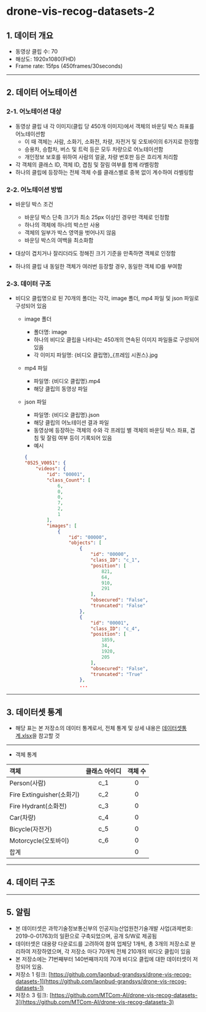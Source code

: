 # drone-vis-recog-datasets-2


## 1. 데이터 개요
- 동영상 클립 수: 70
- 해상도: 1920x1080(FHD)
- Frame rate: 15fps (450frames/30seconds)

---

## 2. 데이터 어노테이션
### 2-1. 어노테이션 대상
- 동영상 클립 내 각 이미지(클립 당 450개 이미지)에서 객체의 바운딩 박스 좌표를 어노테이션함
  - 이 때 객체는 사람, 소화기, 소화전, 차량, 자전거 및 오토바이의 6가지로 한정함
  - 승용차, 승합차, 버스 및 트럭 등은 모두 차량으로 어노테이션함
  - 개인정보 보호를 위하여 사람의 얼굴, 차량 번호판 등은 흐리게 처리함
- 각 객체의 클래스 ID, 객체 ID, 겹침 및 잘림 여부를 함께 라벨링함
- 하나의 클립에 등장하는 전체 객체 수를 클래스별로 중복 없이 계수하여 라벨링함

### 2-2. 어노테이션 방법
- 바운딩 박스 조건
  - 바운딩 박스 단축 크기가 최소 25px 이상인 경우만 객체로 인정함
  - 하나의 객체에 하나의 박스만 사용
  - 객체의 일부가 박스 영역을 벗어나지 않음
  - 바운딩 박스의 여백을 최소화함

- 대상이 겹치거나 잘리더라도 정해진 크기 기준을 만족하면 객체로 인정함
- 하나의 클립 내 동일한 객체가 여러번 등장할 경우, 동일한 객체 ID를 부여함

### 2-3. 데이터 구조
- 비디오 클립명으로 된 70개의 폴더는 각각, image 폴더, mp4 파일 및 json 파일로 구성되어 있음
  - image 폴더  
    - 폴더명: image
    - 하나의 비디오 클립을 나타내는 450개의 연속된 이미지 파일들로 구성되어 있음
    - 각 이미지 파일명: {비디오 클립명}_{프레임 시퀀스}.jpg
        
  - mp4 파일
    - 파일명: {비디오 클립명}.mp4
    - 해당 클립의 동영상 파일
      
  - json 파일
    - 파일명: {비디오 클립명}.json
    - 해당 클립의 어노테이션 결과 파일
    - 동영상에 등장하는 객체의 수와 각 프레임 별 객체의 바운딩 박스 좌표, 겹침 및 잘림 여부 등이 기록되어 있음    
    - 예시
    ```json
    {
    "0525_V0051": {
        "videos": {
            "id": "00001",
            "class_Count": [
                6,
                0,
                0,
                7,
                2,
                1
            ],
            "images": [
                {
                    "id": "00000",
                    "objects": [
                        {
                            "id": "00000",
                            "class_ID": "c_1",
                            "position": [
                                821,
                                64,
                                910,
                                291
                            ],
                            "obsecured": "False",
                            "truncated": "False"
                        },
                        {
                            "id": "00001",
                            "class_ID": "c_4",
                            "position": [
                                1859,
                                34,
                                1920,
                                205
                            ],
                            "obsecured": "False",
                            "truncated": "True"
                        },
                        ...
  
---

## 3. 데이터셋 통계
- 해당 표는 본 저장소의 데이터 통계로서, 전체 통계 및 상세 내용은 [데이터셋통계.xlsx](123)을 참고할 것
---
- 객체 통계


객체 | 클래스 아이디 | 객체 수
:------ | :---: | :---:
Person(사람) | c_1 | 0
Fire Extinguisher(소화기) | c_2 | 0
Fire Hydrant(소화전) | c_3|0
Car(차량) | c_4 | 0
Bicycle(자전거) | c_5 | 0
Motorcycle(오토바이) | c_6 | 0
합계 |  | 0

---

## 4. 데이터 구조

---

## 5. 알림
- 본 데이터셋은 과학기술정보통신부의 인공지능산업원천기술개발 사업(과제번호: 2019-0-01763)의 일환으로 구축되었으며, 공개 S/W로 제공됨
- 데이터셋은 대용량 다운로드를 고려하여 참여 업체당 1개씩, 총 3개의 저장소로 분리하여 저장하였으며, 각 저장소 마다 70개씩 전체 210개의 비디오 클립이 있음
- 본 저장소에는 71번째부터 140번째까지의 70개 비디오 클립에 대한 데이터셋이 저장되어 있음.
- 저장소 1 링크: [https://github.com/laonbud-grandsys/drone-vis-recog-datasets-1](https://github.com/laonbud-grandsys/drone-vis-recog-datasets-1)
- 저장소 3 링크: [https://github.com/MTCom-AI/drone-vis-recog-datasets-3](https://github.com/MTCom-AI/drone-vis-recog-datasets-3)
